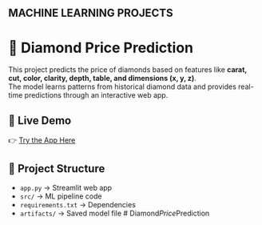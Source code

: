 ## MACHINE LEARNING PROJECTS

# 💎 Diamond Price Prediction

This project predicts the price of diamonds based on features like **carat, cut, color, clarity, depth, table, and dimensions (x, y, z)**.  
The model learns patterns from historical diamond data and provides real-time predictions through an interactive web app.

## 🚀 Live Demo
👉 [Try the App Here](https://cloudysky1-diamondpriceprediction2-app-osczoo.streamlit.app/)

## 📂 Project Structure
- `app.py` → Streamlit web app
- `src/` → ML pipeline code
- `requirements.txt` → Dependencies
- `artifacts/` → Saved model file
#   D i a m o n d _ P r i c e _ P r e d i c t i o n 
 
 
